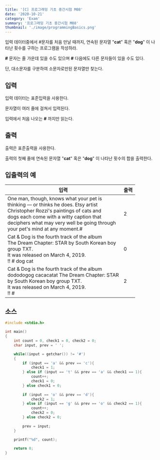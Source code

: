 ```yaml
---
title: '[C] 프로그래밍 기초 중간시험 M08'
date: '2020-10-21'
category: 'Exam'
summary: '프로그래밍 기초 중간시험 M08'
thumbnail: './image/programmingBasics.png'
---
```

입력 데이터중에서 #문자를 처음 만날 때까지, 연속된 문자열 "**cat**" 혹은 "**dog**" 이 나타난
횟수를 구하는 프로그램을 작성하라. 

**\#** 문자는 줄 가운데 있을 수도 있으며 **\#** 다음에도 다른 문자들이 있을 수도 있다. 

단, 대소문자를 구분하여 소문자로만된 문자열만 찾는다.

## 입력
입력 데이터는 표준입력을 사용한다.

문자열이 여러 줄에 걸쳐서 입력된다.

입력에서 처음 나오는 **\#** 까지만 읽는다.

## 출력
출력은 표준출력을 사용한다.

출력의 첫째 줄에 연속된 문자열 "**cat**" 혹은 "**dog**" 이 나타난 횟수의 합을 출력한다.


## 입출력의 예

|입력|출력|
|---|---|
|One man, though, knows what your pet is<br>thinking — or thinks he does. Etsy artist<br>Christopher Rozzi's paintings of cats and<br>dogs each come with a witty caption that<br>deciphers what may very well be going through<br>your pet's mind at any moment.#|2|
|Cat & Dog is the fourth track of the album<br>The Dream Chapter: STAR by South Korean boy<br>group TXT.<br>It was released on March 4, 2019.<br>!! # dog cat|0|
|Cat & Dog is the fourth track of the album<br>dododogog cacacatat The Dream Chapter: STAR<br>by South Korean boy group TXT.<br>It was released on March 4, 2019.<br>!! #|2|

## 소스
```c
#include <stdio.h>

int main()
{
    int count = 0, check1 = 0, check2 = 0;
	char input, prev = ' ';

    while((input = getchar()) != '#')
    {
        if (input == 'a' && prev == 'c'){
        	check1 = 1;
		} else if (input == 't' && prev == 'a' && check1 == 1){
			count++;
			check1 = 0;
		} else check1 = 0;
				
		if (input == 'o' && prev == 'd'){
        	check2 = 1;
		} else if (input == 'g' && prev == 'o' && check2 == 1){
			count++;
			check2 = 0;
		} else check2 = 0;
		
		prev = input;
    }

    printf("%d", count);
    
	return 0;
}
```